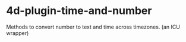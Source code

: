 4d-plugin-time-and-number
=========================

Methods to convert number to text and time across timezones. (an ICU wrapper)
